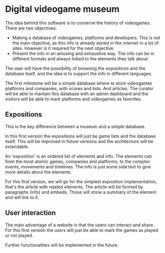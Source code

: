 # Digital videogame museum

The idea behind this software is to conserve the history of videogames. There are two objectives.

- Making a database of videogames, platforms and developers. This is not the main
objective, as this info is already stored in the internet in a lot of sites. However
is it required for the next objective.
- Present the info in an amusing and exhaustive way. The info can be in different
formats and always linked to the elements they talk about.

The user will have the possibility of browsing the expositions and the database itself,
and the idea is to support the info in different languages.

The first milestone will be a simple database where to store videogames platforms and companies,
with scores and lists. And articles. The curator will be able to mantain this database
with an admin dashboard and the visitors will be able to mark platforms and videogames as favorites.

## Expositions

This is the key difference between a museum and a simple database.

In this first version the expositions will just be game lists and the database itself.
This will be improved in future versions and the architecture will be extendable.

An 'exposition' is an ordered list of elements and info. The elements can from the most
atomic games, companies and platforms, to the complex events, movements and timelines.
The info is just some side text to give more details about the elements.

For this first version, we will go for the simplest exposition implementation, that's the
article with related elements. The article will be formed by paragraphs (info) and embeds.
Those will show a summary of the element and will link to it.

## User interaction

The main advantage of a website is that the users can interact and share.
For this first version the users will just be able to mark the games as played or not played.

Further functionalities will be implemented in the future.
